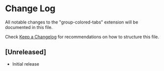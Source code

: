 # Change Log

All notable changes to the "group-colored-tabs" extension will be documented in this file.

Check [Keep a Changelog](http://keepachangelog.com/) for recommendations on how to structure this file.

## [Unreleased]

- Initial release